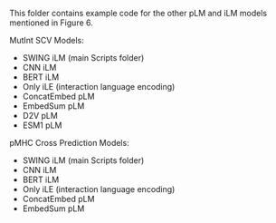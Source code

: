 This folder contains example code for the other pLM and iLM models mentioned in Figure 6.

MutInt SCV Models:
- SWING iLM (main Scripts folder)
- CNN iLM 
- BERT iLM
- Only iLE (interaction language encoding)
- ConcatEmbed pLM
- EmbedSum pLM
- D2V pLM
- ESM1 pLM

pMHC Cross Prediction Models:
- SWING iLM (main Scripts folder)
- CNN iLM 
- BERT iLM
- Only iLE (interaction language encoding)
- ConcatEmbed pLM
- EmbedSum pLM
